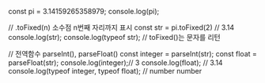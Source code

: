 const pi = 3.14159265358979;
console.log(pi);

// .toFixed(n) 소수점 n번째 자리까지 표시
const str = pi.toFixed(2) // 3.14
console.log(str);
console.log(typeof str); // toFixed()는 문자를 리턴

// 전역함수 parseInt(), parseFloat()
const integer = parseInt(str);
const float = parseFloat(str);
console.log(integer);// 3
console.log(float); // 3.14
console.log(typeof integer, typeof float); // number number
